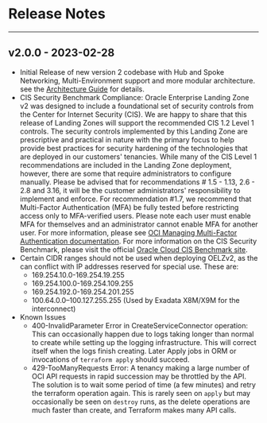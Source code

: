 # Release Notes

----
## v2.0.0 - 2023-02-28
- Initial Release of new version 2 codebase with Hub and Spoke Networking, Multi-Environment support and more modular architecture. see the [Architecture Guide](./templates/enterprise-landing-zone/Architecture_Guide.md) for details.
- CIS Security Benchmark Compliance: Oracle Enterprise Landing Zone v2 was designed to include a foundational set of security controls from the Center for Internet Security (CIS). We are happy to share that this release of Landing Zones will support the recommended CIS 1.2 Level 1 controls. The security controls implemented by this Landing Zone are prescriptive and practical in nature with the primary focus to help provide best practices for security hardening of the technologies that are deployed in our customers' tenancies.
While many of the CIS Level 1 recommendations are included in the Landing Zone deployment, however, there are some that require administrators to configure manually. Please be advised that for recommendations # 1.5 - 1.13, 2.6 - 2.8 and 3.16, it will be the customer administrators' responsibility to implement and enforce.
For recommendation #1.7, we recommend that Multi-Factor Authentication (MFA) be fully tested before restricting access only to MFA-verified users. Please note each user must enable MFA for themselves and an administrator cannot enable MFA for another user. For more information, please see [OCI Managing Multi-Factor Authentication documentation][v2.0.0-1].
For more information on the CIS Security Benchmark, please visit the official [Oracle Cloud CIS Benchmark site][v2.0.0-2].
- Certain CIDR ranges should not be used when deploying OELZv2, as the can conflict with IP addresses reserved for special use. These are:
    * 169.254.10.0-169.254.19.255
    * 169.254.100.0-169.254.109.255
    * 169.254.192.0-169.254.201.255
    * 100.64.0.0–100.127.255.255 (Used by Exadata X8M/X9M for the interconnect)
- Known Issues
  * 400-InvalidParameter Error in CreateServiceConnector operation:  This can occasionally happen due to logs taking longer than normal to create while setting up the logging infrastructure.  This will correct itself when the logs finish creating. Later Apply jobs in ORM or invocations of `terraform apply` should succeed.
  * 429-TooManyRequests Error: A tenancy making a large number of OCI API requests in rapid succession may be throttled by the API.  The solution is to wait some period of time (a few minutes) and retry the terraform operation again.  This is rarely seen on `apply` but may occasionally be seen on `destroy` runs, as the delete operations are much faster than create, and Terraform makes many API calls. 

[v2.0.0-1]: https://docs.oracle.com/en-us/iaas/Content/Identity/Tasks/usingmfa.htm
[v2.0.0-2]: https://www.cisecurity.org/benchmark/oracle_cloud